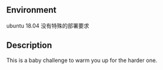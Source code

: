 ## Environment
ubuntu 18.04
没有特殊的部署要求

## Description
This is a baby challenge to warm you up for the harder one.
